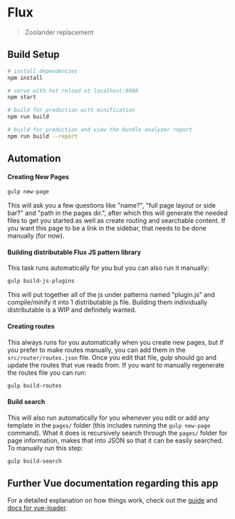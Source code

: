 # Flux

> Zoolander replacement

## Build Setup

```bash
# install dependencies
npm install

# serve with hot reload at localhost:8080
npm start
```

```bash
# build for production with minification
npm run build

# build for production and view the bundle analyzer report
npm run build --report
```

## Automation

#### Creating New Pages
```bash
gulp new-page
```
This will ask you a few questions like "name?", "full page layout or side bar?" and "path in the pages dir.", after which this 
will generate the needed files to get you started as well as create routing and searchable content. If you want this page to be a link in the sidebar, that needs to be done manually (for now).

#### Building distributable Flux JS pattern library
This task runs automatically for you but you can also run it manually:
```bash
gulp build-js-plugins
```
This will put together all of the js under patterns named "plugin.js" and compile/minify it into 1 distributable js file. Building them individually distributable is a WIP and definitely wanted. 

#### Creating routes
This always runs for you automatically when you create new pages, but if you prefer to make routes manually, you can add them in the ```src/router/routes.json``` file. Once you edit that file, gulp should go and update the routes that vue reads from. If you want to manually regenerate the routes file you can run:
```bash
gulp build-routes
```

#### Build search
This will also run automatically for you whenever you edit or add any template in the ```pages/``` folder (this includes running the ```gulp new-page``` command). What it does is recursively search through the ```pages/``` folder for page information, makes that into JSON so that it can be easily searched. To manually run this step:
```bash
gulp build-search
```

## Further Vue documentation regarding this app
For a detailed explanation on how things work, check out the [guide](http://vuejs-templates.github.io/webpack/) and [docs for vue-loader](http://vuejs.github.io/vue-loader).
